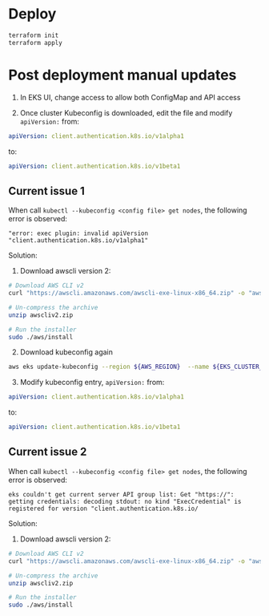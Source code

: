 # Deploy

```sh
terraform init
terraform apply
```

# Post deployment manual updates

1. In EKS UI, change access to allow both ConfigMap and API access

2. Once cluster Kubeconfig is downloaded, edit the file and modify `apiVersion:` from:

```yaml
apiVersion: client.authentication.k8s.io/v1alpha1
```

to:

``` yaml
apiVersion: client.authentication.k8s.io/v1beta1
```

## Current issue 1

When call `kubectl --kubeconfig <config file> get nodes`, the following error is observed:

```
"error: exec plugin: invalid apiVersion "client.authentication.k8s.io/v1alpha1"
```

Solution:

1. Download awscli version 2:

```sh
# Download AWS CLI v2
curl "https://awscli.amazonaws.com/awscli-exe-linux-x86_64.zip" -o "awscliv2.zip"

# Un-compress the archive
unzip awscliv2.zip

# Run the installer
sudo ./aws/install
```

2. Download kubeconfig again

```sh
aws eks update-kubeconfig --region ${AWS_REGION}  --name ${EKS_CLUSTER_NAME} --kubeconfig ${KUBECONFIG_PATH}
```

3. Modify kubeconfig entry, `apiVersion:` from:

```yaml
apiVersion: client.authentication.k8s.io/v1alpha1
```

to:

``` yaml
apiVersion: client.authentication.k8s.io/v1beta1
```

## Current issue 2

When call `kubectl --kubeconfig <config file> get nodes`, the following error is observed:

```
eks couldn't get current server API group list: Get "https://": getting credentials: decoding stdout: no kind "ExecCredential" is registered for version "client.authentication.k8s.io/
```

Solution:

1. Download awscli version 2:

```sh
# Download AWS CLI v2
curl "https://awscli.amazonaws.com/awscli-exe-linux-x86_64.zip" -o "awscliv2.zip"

# Un-compress the archive
unzip awscliv2.zip

# Run the installer
sudo ./aws/install
```
